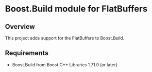 <!-- Copyright 2023 Thomas Brown -->
<!-- Distributed under the Boost Software License, Version 1.0. (See -->
<!-- accompanying file LICENSE_1_0.txt or copy at -->
<!-- http://www.boost.org/LICENSE_1_0.txt) -->

# Boost.Build module for FlatBuffers

## Overview

This project adds support for the FlatBuffers to Boost.Build.

## Requirements

* Boost.Build from Boost C++ Libraries 1.71.0 (or later)
